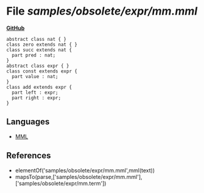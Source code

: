 # File _samples/obsolete/expr/mm.mml_
**[GitHub](https://github.com/softlang/yas/blob/master/samples/obsolete/expr/mm.mml)**
```
abstract class nat { }
class zero extends nat { }
class succ extends nat {
  part pred : nat;
}
abstract class expr { }
class const extends expr {
  part value : nat;    
}
class add extends expr {
  part left : expr;    
  part right : expr;    
}
```

## Languages
* [MML](../languages/MML.md)

## References
* elementOf('samples/obsolete/expr/mm.mml',mml(text))
* mapsTo(parse,['samples/obsolete/expr/mm.mml'],['samples/obsolete/expr/mm.term'])
